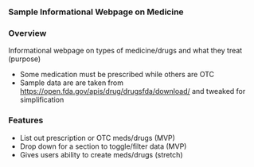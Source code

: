 ### Sample Informational Webpage on Medicine

### Overview
Informational webpage on types of medicine/drugs and what they treat (purpose)
* Some medication must be prescribed while others are OTC
* Sample data are are taken from https://open.fda.gov/apis/drug/drugsfda/download/ and tweaked for simplification

### Features
* List out prescription or OTC meds/drugs (MVP)
* Drop down for a section to toggle/filter data (MVP)
* Gives users ability to create meds/drugs (stretch)
